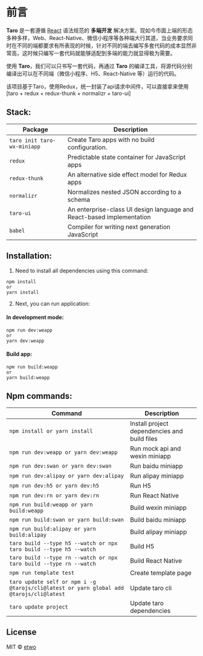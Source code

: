 # 前言

**Taro** 是一套遵循 [React](https://reactjs.org/) 语法规范的 **多端开发** 解决方案。现如今市面上端的形态多种多样，Web、React-Native、微信小程序等各种端大行其道，当业务要求同时在不同的端都要求有所表现的时候，针对不同的端去编写多套代码的成本显然非常高，这时候只编写一套代码就能够适配到多端的能力就显得极为需要。

使用 **Taro**，我们可以只书写一套代码，再通过 **Taro** 的编译工具，将源代码分别编译出可以在不同端（微信小程序、H5、React-Native 等）运行的代码。

该项目基于Taro，使用Redux，统一封装了api请求中间件，可以直接拿来使用[taro + redux + redux-thunk + normalizr + taro-ui]

## Stack:

| Package | Description |
| --- | --- |
| `taro init taro-wx-miniapp` | Create Taro apps with no build configuration.
| `redux` | Predictable state container for JavaScript apps
| `redux-thunk` | An alternative side effect model for Redux apps
| `normalizr` | Normalizes nested JSON according to a schema
| `taro-ui` | An enterprise-class UI design language and React-based implementation
| `babel` | Compiler for writing next generation JavaScript

## Installation:

1. Need to install all dependencies using this command:

  ```
  npm install
  or
  yarn install
  ```  

2. Next, you can run application:  

  #### In development mode:

  ```
  npm run dev:weapp
  or
  yarn dev:weapp
  ```

  #### Build app:

  ```
  npm run build:weapp
  or
  yarn build:weapp
  ```
  
  ## Npm commands:

| Command | Description |
| --- | --- |
| `npm install or yarn install` | Install project dependencies and build files
| `npm run dev:weapp or yarn dev:weapp` | Run mock api and wexin miniapp
| `npm run dev:swan or yarn dev:swan` | Run baidu miniapp
| `npm run dev:alipay or yarn dev:alipay` | Run alipay miniapp
| `npm run dev:h5 or yarn dev:h5` | Run H5
| `npm run dev:rn or yarn dev:rn` | Run React Native
| `npm run build:weapp or yarn build:weapp` | Build wexin miniapp
| `npm run build:swan or yarn build:swan` | Build baidu miniapp
| `npm run build:alipay or yarn build:alipay` | Build alipay miniapp
| `taro build --type h5 --watch or npx taro build --type h5 --watch` | Build H5
| `taro build --type rn --watch or npx taro build --type rn --watch` | Build React Native
| `npm run template test` | Create template page
| `taro update self or npm i -g @tarojs/cli@latest or yarn global add @tarojs/cli@latest` | Update taro cli
| `taro update project` | Update taro dependencies

## License

MIT © [etwo](https://github.com/E-two)
